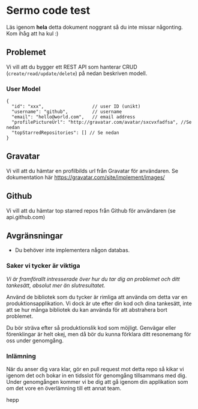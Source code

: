 # Sermo code test

Läs igenom **hela** detta dokument noggrant så du inte missar någonting. Kom ihåg att ha kul :)

## Problemet

Vi vill att du bygger ett REST API som hanterar CRUD (`create/read/update/delete`) på nedan beskriven modell.

### User Model

```
{
  "id": "xxx",                  // user ID (unikt)
  "username": "github",         // username
  "email": "hello@world.com",   // email address
  "profilePictureUrl": "http://gravatar.com/avatar/sxcvxfadfsa", //Se nedan
  "topStarredRepositories": [] // Se nedan
}
```

## Gravatar

Vi vill att du hämtar en profilbilds url från Gravatar för användaren. Se dokumentation här https://gravatar.com/site/implement/images/

## Github

Vi vill att du hämtar top starred repos från Github för användaren (se api.github.com)

## Avgränsningar

- Du behöver inte implementera någon databas.

### Saker vi tycker är viktiga

_Vi är framförallt intresserade över hur du tar dig an problemet och ditt tankesätt, absolut mer än slutresultatet._

Använd de bibliotek som du tycker är rimliga att använda om detta var en produktionsapplikation. Vi dock är ute efter din kod och dina tankesätt, inte att se hur många bibliotek du kan använda för att abstrahera bort problemet.

Du bör sträva efter så produktionslik kod som möjligt. Genvägar eller förenklingar är helt okej, men då bör du kunna förklara ditt resonemang för oss under genomgång.

### Inlämning

När du anser dig vara klar, gör en pull request mot detta repo så kikar vi igenom det och bokar in en tidsslot för genomgång tillsammans med dig. Under genomgången kommer vi be dig att gå igenom din applikation som om det vore en överlämning till ett annat team.

hepp